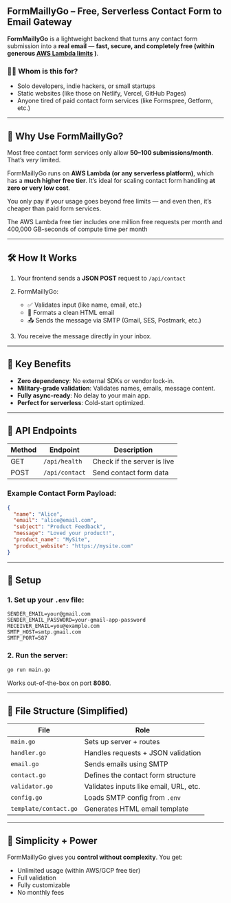 ## FormMaillyGo – Free, Serverless Contact Form to Email Gateway

**FormMaillyGo** is a lightweight backend that turns any contact form submission into a **real email** — **fast, secure, and completely free (within generous [AWS Lambda limits](https://aws.amazon.com/lambda/pricing/) )**.

### 🧑‍💻 Whom is this for?

* Solo developers, indie hackers, or small startups
* Static websites (like those on Netlify, Vercel, GitHub Pages)
* Anyone tired of paid contact form services (like Formspree, Getform, etc.)

---

## 🚀 Why Use FormMaillyGo?

Most free contact form services only allow **50–100 submissions/month**. That’s *very* limited.

FormMaillyGo runs on **AWS Lambda (or any serverless platform)**, which has a **much higher free tier**. It’s ideal for scaling contact form handling **at zero or very low cost**.   

You only pay if your usage goes beyond free limits — and even then, it’s cheaper than paid form services.

The AWS Lambda free tier includes one million free requests per month and 400,000 GB-seconds of compute time per month

---

## 🛠️ How It Works

1. Your frontend sends a **JSON POST** request to `/api/contact`
2. FormMaillyGo:

   * ✅ Validates input (like name, email, etc.)
   * 📧 Formats a clean HTML email
   * 📤 Sends the message via SMTP (Gmail, SES, Postmark, etc.)
3. You receive the message directly in your inbox.

---

## 🔐 Key Benefits

* **Zero dependency**: No external SDKs or vendor lock-in.
* **Military-grade validation**: Validates names, emails, message content.
* **Fully async-ready**: No delay to your main app.
* **Perfect for serverless**: Cold-start optimized.

---

## 🧪 API Endpoints

| Method | Endpoint       | Description                 |
| ------ | -------------- | --------------------------- |
| GET    | `/api/health`  | Check if the server is live |
| POST   | `/api/contact` | Send contact form data      |

### Example Contact Form Payload:

```json
{
  "name": "Alice",
  "email": "alice@email.com",
  "subject": "Product Feedback",
  "message": "Loved your product!",
  "product_name": "MySite",
  "product_website": "https://mysite.com"
}
```

---

## 🧾 Setup

### 1. Set up your `.env` file:

```
SENDER_EMAIL=your@gmail.com
SENDER_EMAIL_PASSWORD=your-gmail-app-password
RECEIVER_EMAIL=you@example.com
SMTP_HOST=smtp.gmail.com
SMTP_PORT=587
```

### 2. Run the server:

```bash
go run main.go
```

Works out-of-the-box on port **8080**.

---

## 📁 File Structure (Simplified)

| File                  | Role                                   |
| --------------------- | -------------------------------------- |
| `main.go`             | Sets up server + routes                |
| `handler.go`          | Handles requests + JSON validation     |
| `email.go`            | Sends emails using SMTP                |
| `contact.go`          | Defines the contact form structure     |
| `validator.go`        | Validates inputs like email, URL, etc. |
| `config.go`           | Loads SMTP config from `.env`          |
| `template/contact.go` | Generates HTML email template          |

---

## 🧘 Simplicity + Power

FormMaillyGo gives you **control without complexity**. You get:

* Unlimited usage (within AWS/GCP free tier)
* Full validation
* Fully customizable
* No monthly fees
